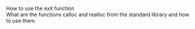 How to use the exit function\
What are the functions calloc and realloc from the standard library and how to use them